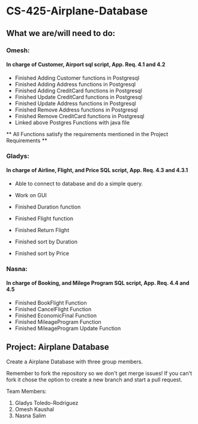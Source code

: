# CS-425-Airplane-Database
## What we are/will need to do:

### Omesh:
#### In charge of Customer, Airport sql script, App. Req. 4.1 and 4.2
- Finished Adding Customer functions in Postgresql
- Finished Adding Address functions in Postgresql
- Finished Adding CreditCard functions in Postgresql
- Finished Update CreditCard functions in Postgresql
- Finished Update Address functions in Postgresql
- Finished Remove Address functions in Postgresql
- Finished Remove CreditCard functions in Postgresql
- Linked above Postgres Functions with java file

** All Functions satisfy the requirements mentioned in the Project Requirements **

### Gladys:
#### In charge of Airline, Flight, and Price SQL script, App. Req. 4.3 and 4.3.1
- Able to connect to database and do a simple query.
- Work on GUI

- Finished Duration function
- Finished Flight function
- Finished Return Flight
- Finished sort by Duration
- Finished sort by Price

### Nasna:
#### In charge of Booking, and Milege Program SQL script, App. Req. 4.4 and 4.5

- Finished BookFlight Function
- Finished CancelFlight Function
- Finished EconomicFinal Function
- Finished MileageProgram Function
- Finished MileageProgram Update Function


## Project: Airplane Database
Create a Airplane Database with three group members.

Remember to fork the repository so we don't get merge issues!
If you can't fork it chose the option to create a new branch and start a pull request.

Team Members:
1) Gladys Toledo-Rodriguez
2) Omesh Kaushal
3) Nasna Salim
